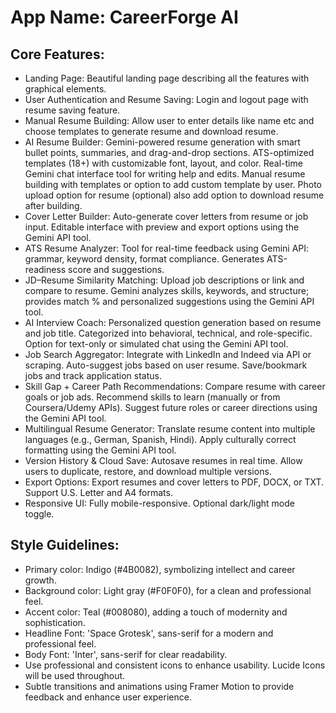 # **App Name**: CareerForge AI

## Core Features:

- Landing Page: Beautiful landing page describing all the features with graphical elements.
- User Authentication and Resume Saving: Login and logout page with resume saving feature.
- Manual Resume Building: Allow user to enter details like name etc and choose templates to generate resume and download resume.
- AI Resume Builder: Gemini-powered resume generation with smart bullet points, summaries, and drag-and-drop sections. ATS-optimized templates (18+) with customizable font, layout, and color. Real-time Gemini chat interface tool for writing help and edits. Manual resume building with templates or option to add custom template by user. Photo upload option for resume (optional) also add option to download resume after building.
- Cover Letter Builder: Auto-generate cover letters from resume or job input. Editable interface with preview and export options using the Gemini API tool.
- ATS Resume Analyzer: Tool for real-time feedback using Gemini API: grammar, keyword density, format compliance. Generates ATS-readiness score and suggestions.
- JD–Resume Similarity Matching: Upload job descriptions or link and compare to resume. Gemini analyzes skills, keywords, and structure; provides match % and personalized suggestions using the Gemini API tool.
- AI Interview Coach: Personalized question generation based on resume and job title. Categorized into behavioral, technical, and role-specific. Option for text-only or simulated chat using the Gemini API tool.
- Job Search Aggregator: Integrate with LinkedIn and Indeed via API or scraping. Auto-suggest jobs based on user resume. Save/bookmark jobs and track application status.
- Skill Gap + Career Path Recommendations: Compare resume with career goals or job ads. Recommend skills to learn (manually or from Coursera/Udemy APIs). Suggest future roles or career directions using the Gemini API tool.
- Multilingual Resume Generator: Translate resume content into multiple languages (e.g., German, Spanish, Hindi). Apply culturally correct formatting using the Gemini API tool.
- Version History & Cloud Save: Autosave resumes in real time. Allow users to duplicate, restore, and download multiple versions.
- Export Options: Export resumes and cover letters to PDF, DOCX, or TXT. Support U.S. Letter and A4 formats.
- Responsive UI: Fully mobile-responsive. Optional dark/light mode toggle.

## Style Guidelines:

- Primary color: Indigo (#4B0082), symbolizing intellect and career growth.
- Background color: Light gray (#F0F0F0), for a clean and professional feel.
- Accent color: Teal (#008080), adding a touch of modernity and sophistication.
- Headline Font: 'Space Grotesk', sans-serif for a modern and professional feel.
- Body Font: 'Inter', sans-serif for clear readability.
- Use professional and consistent icons to enhance usability. Lucide Icons will be used throughout.
- Subtle transitions and animations using Framer Motion to provide feedback and enhance user experience.